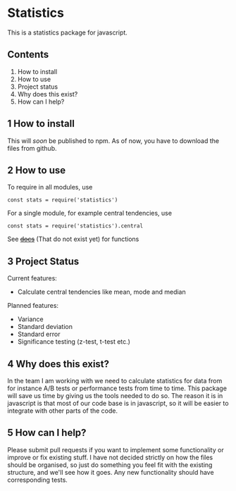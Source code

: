 Statistics
===

This is a statistics package for javascript.

Contents
---
1. How to install
2. How to use
3. Project status
4. Why does this exist?
5. How can I help?

1 How to install
---

This will *soon* be published to npm. As of now, you have to download the files from github.

2 How to use
---

To require in all modules, use

`const stats = require('statistics')`

For a single module, for example central tendencies, use

`const stats = require('statistics').central`

See ~~[docs]()~~ (That do not exist yet) for functions

3 Project Status
---

Current features:

- Calculate central tendencies like mean, mode and median

Planned features:

- Variance
- Standard deviation
- Standard error
- Significance testing (z-test, t-test etc.)

4 Why does this exist?
---

In the team I am working with we need to calculate statistics for data from for instance A/B tests or performance tests from time to time. This package will save us time by giving us the tools needed to do so. The reason it is in javascript is that most of our code base is in javascript, so it will be easier to integrate with other parts of the code.

5 How can I help?
---

Please submit pull requests if you want to implement some functionality or improve or fix existing stuff. I have not decided strictly on how the files should be organised, so just do something you feel fit with the existing structure, and we'll see how it goes. Any new functionality should have corresponding tests.